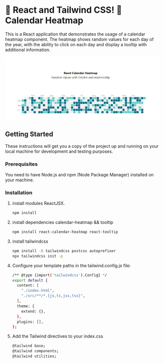 # 🚀 React and Tailwind CSS! 🎨 Calendar Heatmap

This is a React application that demonstrates the usage of a calendar heatmap component. The heatmap shows random values for each day of the year, with the ability to click on each day and display a tooltip with additional information.

![My Image](Calendar-heatmap/public/demo.png)

## Getting Started

These instructions will get you a copy of the project up and running on your local machine for development and testing purposes.

### Prerequisites

You need to have Node.js and npm (Node Package Manager) installed on your machine.

### Installation

1. install modules ReactJSX.

   ```bash
   npm install
   
2. install dependencies calendar-heatmap && tooltip

    ```bash
   npm install react-calendar-heatmap react-tooltip

3. install tailwindcss

    ```bash
   npm install -D tailwindcss postcss autoprefixer
   npx tailwindcss init -p

4. Configure your template paths in the tailwind.config.js file:

   ```bash
   /** @type {import('tailwindcss').Config} */
   export default {
     content: [
       "./index.html",
       "./src/**/*.{js,ts,jsx,tsx}",
     ],
     theme: {
       extend: {},
     },
     plugins: [],
   };

5. Add the Tailwind directives to your index.css

   ```bash
   @tailwind base;
   @tailwind components;
   @tailwind utilities;

